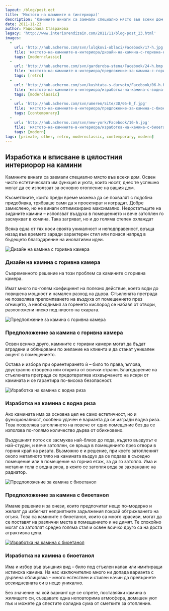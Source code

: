 ```yaml
---
layout: /blog/post.ect
title: 'Мястото на камините в (интериора)'
description: 'Камините винаги са заемали специално място във всеки дом. Освен чисто естетическата им функция и уюта, които носят, днес те успешно могат да се използват за основно отопление на вашия дом.'
date: 2011-11-23
author: Радослава Ставракова
legacy: 'http://www.interiorendizain.com/2011/11/blog-post_23.html'
images:
  -
    url: 'http://hub.acherno.com/svn/lulqkovi-oblaci/Facebook/17-h.jpg'
    file: 'мястото-на-камините-в-интериора/дизайн-на-камина-с-горивна-камера.jpg'
    tags: [modernclassic]
  -
    url: 'http://hub.acherno.com/svn/garderoba-stena/Facebook/24-h.bmp'
    file: 'мястото-на-камините-в-интериора/предложение-за-камина-с-горивна-камера.jpg'
    tags: [retro]
  -
    url: 'http://hub.acherno.com/svn/kushtata-s-durvoto/Facebook/06-h.bmp'
    file: 'мястото-на-камините-в-интериора/изработка-на-камина-с-водна-риза.jpg'
    tags: [moderclassic]
  -
    url: 'http://hub.acherno.com/svn/umeren/Site/3D/05-h_f.jpg'
    file: 'мястото-на-камините-в-интериора/предложение-за-камина-с-биоетанол.jpg'
    tags: [contemporary]
  -
    url: 'http://hub.acherno.com/svn/new-york/Facebook/16-h.jpg'
    file: 'мястото-на-камините-в-интериора/изработка-на-камина-с-биоетанол.jpg'
    tags: [modern]
tags: [private, other, retro, modernclassic, contemporary, modern]
---
```

## **Изработка** и вписване в цялостния **интериорор** на **камини**
Камините винаги са заемали специално място във всеки дом. Освен чисто естетическата им функция и уюта, които носят, днес те успешно могат да се използват за основно отопление на вашия дом.

Късметлиите, които преди време можеха да се похвалят с подобна придобивка, трябваше сами да я проектират и изградят. Добре замислено, но не винаги оптимизирано максимално. Недостатъците на зиданите камини – използват въздуха в помещението и вече затоплен го засмукват в комина. Така загряват, но и до голяма степен охлаждат

Всяка една от тях носи своята уникалност и неподправеност, връща назад във времето заради характерен стил или понася напред в бъдещето благодарение на иновативни идеи.

![Дизайн на камина с горивна камера](мястото-на-камините-в-интериора/дизайн-на-камина-с-горивна-камера.jpg)
### Дизайн на камина с **горивна камера**

Съвременното решение на този проблем са камините с горивна камера.

Имат много по-голям коефициент на полезно действие, което води до повишена мощност и намален разход на дърва. Стъклената преграда не позволява препомпването на въздуха от помещението през огнището, а необходимия за горенето кислород се набавя от отвори, разположени ниско под нивото на скарата.

![Предполжение за камина с горивна камера](мястото-на-камините-в-интериора/предложение-за-камина-с-горивна-камера.jpg)
### Предположение за камина с **горивна камера**

Освен всичко друго, камините с горивни камери могат да бъдат вградени и облицовани по желание на клиента и да станат уникален акцент в помещението.

Остава и избора при ориентирането ѝ – било то права, ъглова, двустранно отворена или открита от всички страни. Благодарение на стъклената преграда се предотвратява изхвърчането на искри от камината и се гарантира по-висока безопасност.

![Изработка на камина с водна риза](мястото-на-камините-в-интериора/изработка-на-камина-с-водна-риза.jpg)
### Изработка на камина с **водна риза**

Ако камината има за основна цел не само естетичност, но и функционалност, особено удачен е варианта да се изгради водна риза. Това позволява затоплянето на повече от едно помещение без да се използва по-голямо  количество дърва от обикновено.

Въздушният поток се засмуква най-близо до пода, където въздухът е най-студен, и вече затоплен, се връща в помещението през отвори в горния край на ризата. Възможно е и решение, при което затопленият около металното тяло на камината въздух да се подава в съседно помещение или в помещение на горния етаж, за да го затопля. Има и метални тела с водна риза, в която се затопля вода за захранване на радиатор.

![Предположение за камина с биоетанол](мястото-на-камините-в-интериора/предложение-за-камина-с-биоетанол.jpg)
### Предположение за камина с **биоетанол**

Имаме решение и за онези, които предпочитат нещо по-модерно и  желаят да избегнат неприятните задължения покрай обгрижването на огъня. Това са камините с биоетанол, които са много красиви, могат да се поставят на различни места в помещението и не димят. Те спокойно могат са затоплят средно голяма стая и освен всичко друго са на доста атрактивна цена.

[![Изработка на камина с биоетанол](мястото-на-камините-в-интериора/изработка-на-камина-с-биоетанол.jpg)](http://acherno.bg/интериорен-дизайн/апартамент/ню-йорк/интериорен-дизайн.html)
### Изработка на  камина с **биоетанол**

Има и избор във външния вид – било под стъклен капак или имитиращи истинска камина. На нас изключително много ни допада варианта с дървена облицовка – много естествен и стилен начин да превърнете всекидневната си в нещо уникално.

Без значение на кой вариант ще се спрете, поставяйки камина в жилището си, създавате една неповторима атмосфера, домашен уют пък и можете да спестите солидна сума от сметките за отопление.